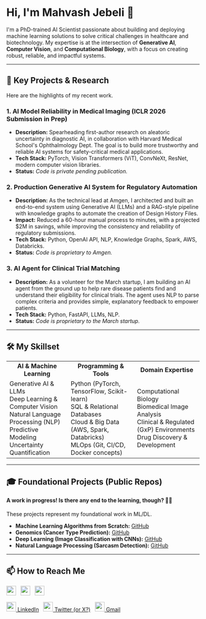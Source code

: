 # Hi, I'm Mahvash Jebeli 👋

I'm a PhD-trained AI Scientist passionate about building and deploying machine learning solutions to solve critical challenges in healthcare and biotechnology. My expertise is at the intersection of **Generative AI**, **Computer Vision**, and **Computational Biology**, with a focus on creating robust, reliable, and impactful systems.

---

## 🔭 Key Projects & Research

Here are the highlights of my recent work.

### 1. AI Model Reliability in Medical Imaging (ICLR 2026 Submission in Prep)
* **Description:** Spearheading first-author research on aleatoric uncertainty in diagnostic AI, in collaboration with Harvard Medical School's Ophthalmology Dept. The goal is to build more trustworthy and reliable AI systems for safety-critical medical applications.
* **Tech Stack:** PyTorch, Vision Transformers (ViT), ConvNeXt, ResNet, modern computer vision libraries.
* **Status:** *Code is private pending publication.*

### 2. Production Generative AI System for Regulatory Automation
* **Description:** As the technical lead at Amgen, I architected and built an end-to-end system using Generative AI (LLMs) and a RAG-style pipeline with knowledge graphs to automate the creation of Design History Files.
* **Impact:** Reduced a 60-hour manual process to minutes, with a projected $2M in savings, while improving the consistency and reliability of regulatory submissions.
* **Tech Stack:** Python, OpenAI API, NLP, Knowledge Graphs, Spark, AWS, Databricks.
* **Status:** *Code is proprietary to Amgen.*

### 3. AI Agent for Clinical Trial Matching
* **Description:** As a volunteer for the March startup, I am building an AI agent from the ground up to help rare disease patients find and understand their eligibility for clinical trials. The agent uses NLP to parse complex criteria and provides simple, explanatory feedback to empower patients.
* **Tech Stack:** Python, FastAPI, LLMs, NLP.
* **Status:** *Code is proprietary to the March startup.*

---

## 🛠️ My Skillset

<table>
  <tr>
    <td align="center"><strong>AI & Machine Learning</strong></td>
    <td align="center"><strong>Programming & Tools</strong></td>
    <td align="center"><strong>Domain Expertise</strong></td>
  </tr>
  <tr>
    <td>
      Generative AI & LLMs<br/>
      Deep Learning & Computer Vision<br/>
      Natural Language Processing (NLP)<br/>
      Predictive Modeling<br/>
      Uncertainty Quantification
    </td>
    <td>
      Python (PyTorch, TensorFlow, Scikit-learn)<br/>
      SQL & Relational Databases<br/>
      Cloud & Big Data (AWS, Spark, Databricks)<br/>
      MLOps (Git, CI/CD, Docker concepts)
    </td>
    <td>
      Computational Biology<br/>
      Biomedical Image Analysis<br/>
      Clinical & Regulated (GxP) Environments<br/>
      Drug Discovery & Development
    </td>
  </tr>
</table>

---

## 🎓 Foundational Projects (Public Repos)
#### A work in progress! Is there any end to the learning, though? 🤷‍♀️
These projects represent my foundational work in ML/DL.

* **Machine Learning Algorithms from Scratch:** [GitHub](https://github.com/MahvashJebeli/ML-algorithms)
* **Genomics (Cancer Type Prediction):** [GitHub](https://github.com/MahvashJebeli/Gene_Expressions_ML_Algorithms)
* **Deep Learning (Image Classification with CNNs):** [GitHub](https://github.com/MahvashJebeli/Deep_Learning)
* **Natural Language Processing (Sarcasm Detection):** [GitHub](https://github.com/MahvashJebeli/Natural-Language-Processing-NLP-)

---

## 📫 How to Reach Me
<a href="https://www.linkedin.com/in/mahvash-jebeli/" target="_blank"><img src="https://img.shields.io/badge/LinkedIn-%230077B5.svg?&style=for-the-badge&logo=linkedin&logoColor=white" height="25"></a>
&nbsp;
<a href="mailto:mahvash.jebeli@gmail.com"><img src="https://img.shields.io/badge/Gmail-%23D14836.svg?&style=for-the-badge&logo=gmail&logoColor=white" height="25"></a>
&nbsp;
<a href="https://scholar.google.com/citations?user=[YOUR_ID]"><img src="https://img.shields.io/badge/Google_Scholar-%234285F4.svg?&style=for-the-badge&logo=google-scholar&logoColor=white" height="25"></a>


[<img src="https://github.com/gauravghongde/social-icons/blob/master/PNG/Black/LinkedIN_black.png" width="25" height="25"> LinkedIn](https://www.linkedin.com/in/mahvash-jebeli/)
&nbsp;
[<img src="https://github.com/gauravghongde/social-icons/blob/master/PNG/Black/Twitter_black.png" width="25" height="25"> Twitter (or X?)](https://twitter.com/Mahvash_Jebeli)
&nbsp;
[<img src="https://github.com/gauravghongde/social-icons/blob/master/PNG/Black/Gmail_black.png" width="25" height="25"> Gmail](mahvash.jebeli@gmail.com)

<!--
**MahvashJebeli/MahvashJebeli** is a ✨ _special_ ✨ repository because its `README.md` (this file) appears on your GitHub profile.


